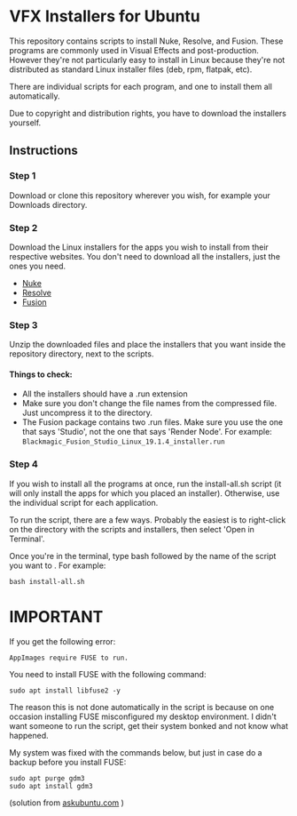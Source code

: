 # VFX Installers for Ubuntu #

This repository contains scripts to install Nuke, Resolve, and Fusion. These programs are commonly used in Visual Effects and post-production. However they're not particularly easy to install in Linux because they're not distributed as standard Linux installer files (deb, rpm, flatpak, etc).

There are individual scripts for each program, and one to install them all automatically. 

Due to copyright and distribution rights, you have to download the installers yourself.

## Instructions ##

### Step 1 ###
Download or clone this repository wherever you wish, for example your Downloads directory.
### Step 2 ###
Download the Linux installers for the apps you wish to install from their respective websites. You don't need to download all the installers, just the ones you need.
- [Nuke](https://www.foundry.com/products/nuke/download)
- [Resolve](https://www.blackmagicdesign.com/products/davinciresolve)
- [Fusion](https://www.blackmagicdesign.com/products/fusion)
### Step 3 ###
Unzip the downloaded files and place the installers that you want inside the repository directory, next to the scripts.

 #### Things to check: ####
- All the installers should have a .run extension
- Make sure you don't change the file names from the compressed file. Just uncompress it to the directory. 
- The Fusion package contains two .run files. Make sure you use the one that says 'Studio', not the one that says 'Render Node'. For example:  ```Blackmagic_Fusion_Studio_Linux_19.1.4_installer.run```

### Step 4 ###
If you wish to install all the programs at once, run the install-all.sh script (it will only install the apps for which you placed an installer). Otherwise, use the individual script for each application.

To run the script, there are a few ways. Probably the easiest is to right-click on the directory with the scripts and installers, then select 'Open in Terminal'.

Once you're in the terminal, type bash followed by the name of the script you want to . For example:

```bash install-all.sh```

# IMPORTANT #
If you get the following error:

```AppImages require FUSE to run. ```

You need to install FUSE with the following command:

``` sudo apt install libfuse2 -y ```


The reason this is not done automatically in the script is because on one occasion installing FUSE misconfigured my desktop environment. I didn't want someone to run the script, get their system bonked and not know what happened.

My system was fixed with the commands below, but just in case do a backup before you install FUSE:

```
sudo apt purge gdm3
sudo apt install gdm3
```

(solution from [askubuntu.com](https://askubuntu.com/questions/1525899/cannot-login-to-gui-on-ubuntu-24-04-after-installing-fuse) )
